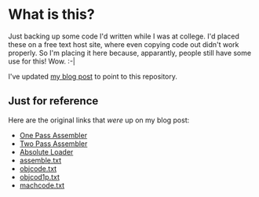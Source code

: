 What is this?
=============

Just backing up some code I'd written while I was at college. I'd placed these on a free text host site, where even copying code out didn't work properly. So I'm placing it here because, apparantly, people still have some use for this! Wow. :-|

I've updated [my blog post](http://harigopal.in/blog/?p=72) to point to this repository.

Just for reference
------------------

Here are the original links that _were_ up on my blog post:

* [One Pass Assembler](http://freetexthost.com/ay0b5ssu6v)
* [Two Pass Assembler](http://freetexthost.com/ay0b5ssu6v)
* [Absolute Loader](http://freetexthost.com/z14thwchl5)
* [assemble.txt](http://freetexthost.com/fqoghmbqcn)
* [objcode.txt](http://freetexthost.com/bx3qtgofvt)
* [objcod1p.txt](http://freetexthost.com/zbe33nfdq4)
* [machcode.txt](http://freetexthost.com/cefkxm244c)